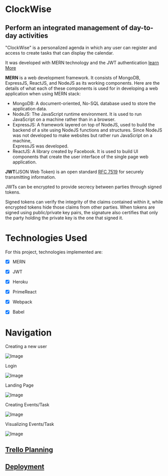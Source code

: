 # ClockWise
## Perform an integrated management of day-to-day activities 


"ClockWise" is a personalized agenda in which any user 
can register and access to create tasks that can display the calendar.

It was developed with MERN technology and the JWT authentication [learn More](https://jwt.io/introduction/)

**MERN** is a web development framework. It consists of MongoDB, ExpressJS, ReactJS,
and NodeJS as its working components. Here are the details of what each of these
components is used for in developing a web application when using MERN stack:

- MongoDB: A document-oriented, No-SQL database used to store the application data.
- NodeJS: The JavaScript runtime environment. It is used to run JavaScript on a 
           machine rather than in a browser.
- ExpressJS: A framework layered on top of NodeJS, used to build the backend of 
            a site using NodeJS functions and structures. Since NodeJS was not 
            developed to make websites but rather run JavaScript on a machine,  
            ExpressJS was developed.
- ReactJS: A library created by Facebook. It is used to build UI components that 
           create the user interface of the single page web application.

**JWT**(JSON Web Token) is an open standard [RFC 7519](https://tools.ietf.org/html/rfc7519)
for securely transmitting information.

JWTs can be encrypted to provide secrecy between parties through signed tokens.

Signed tokens can verify the integrity of the claims contained within it, 
while encrypted tokens hide those claims from other parties. 
When tokens are signed using public/private key pairs, the signature also 
certifies that only the party holding the private key is the one that signed it.


   
# Technologies Used
For this project, technologies implemented are:

- [x] MERN
- [x] JWT
- [x] Heroku
- [x] PrimeReact
- [x] Webpack
- [x] Babel


# Navigation
Creating a new user

![Image](https://i.imgur.com/tGjSmh4.jpg)


Login

![Image](https://i.imgur.com/eEoqU9r.jpg)

Landing Page
 
![Image](https://i.imgur.com/Y3ZazpV.jpg)

Creating Events/Task

![Image](https://i.imgur.com/D8oLehR.jpg)

Visualizing Events/Task

![Image](https://i.imgur.com/QpruGRr.jpg)


## [Trello Planning](https://trello.com/b/5kUvpOp0/project-4-clockwise)

## [Deployment](https://clock-wise.herokuapp.com/)

                            
